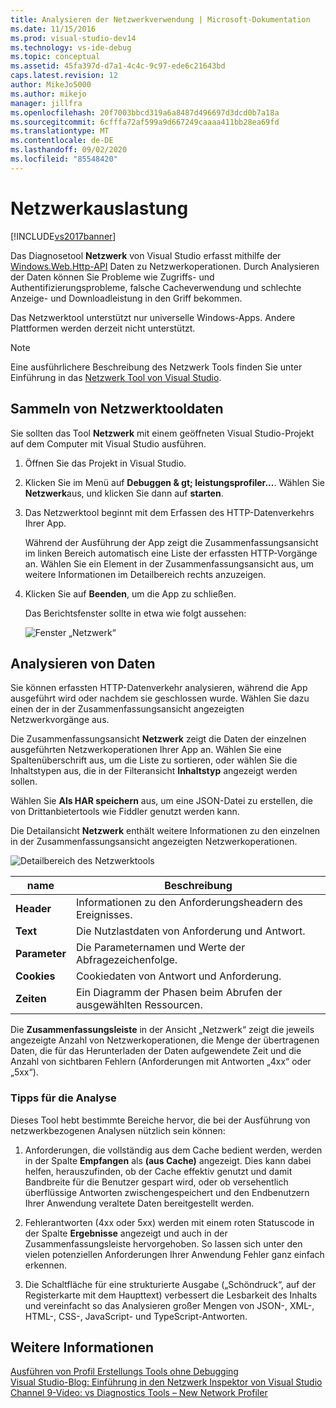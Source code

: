 ```yaml
---
title: Analysieren der Netzwerkverwendung | Microsoft-Dokumentation
ms.date: 11/15/2016
ms.prod: visual-studio-dev14
ms.technology: vs-ide-debug
ms.topic: conceptual
ms.assetid: 45fa397d-d7a1-4c4c-9c97-ede6c21643bd
caps.latest.revision: 12
author: MikeJo5000
ms.author: mikejo
manager: jillfra
ms.openlocfilehash: 20f7003bbcd319a6a8487d496697d3dcd0b7a18a
ms.sourcegitcommit: 6cfffa72af599a9d667249caaaa411bb28ea69fd
ms.translationtype: MT
ms.contentlocale: de-DE
ms.lasthandoff: 09/02/2020
ms.locfileid: "85548420"
---
```

# <a name="network-usage"></a>Netzwerkauslastung
[!INCLUDE[vs2017banner](../includes/vs2017banner.md)]

Das Diagnosetool **Netzwerk** von Visual Studio erfasst mithilfe der [Windows.Web.Http-API](https://msdn.microsoft.com/library/windows/apps/windows.web.http.aspx) Daten zu Netzwerkoperationen. Durch Analysieren der Daten können Sie Probleme wie Zugriffs- und Authentifizierungsprobleme, falsche Cacheverwendung und schlechte Anzeige- und Downloadleistung in den Griff bekommen.  
  
 Das Netzwerktool unterstützt nur universelle Windows-Apps. Andere Plattformen werden derzeit nicht unterstützt.  
  
> [!NOTE]
> Eine ausführlichere Beschreibung des Netzwerk Tools finden Sie unter Einführung in das [Netzwerk Tool von Visual Studio](https://devblogs.microsoft.com/visualstudio/?m=20155).  
  
## <a name="collecting-network-tool-data"></a>Sammeln von Netzwerktooldaten  
 Sie sollten das Tool **Netzwerk** mit einem geöffneten Visual Studio-Projekt auf dem Computer mit Visual Studio ausführen.  
  
1. Öffnen Sie das Projekt in Visual Studio.  
  
2. Klicken Sie im Menü auf **Debuggen & gt; leistungsprofiler...**. Wählen Sie **Netzwerk**aus, und klicken Sie dann auf **starten**.  
  
3. Das Netzwerktool beginnt mit dem Erfassen des HTTP-Datenverkehrs Ihrer App.  
  
    Während der Ausführung der App zeigt die Zusammenfassungsansicht im linken Bereich automatisch eine Liste der erfassten HTTP-Vorgänge an. Wählen Sie ein Element in der Zusammenfassungsansicht aus, um weitere Informationen im Detailbereich rechts anzuzeigen.  
  
4. Klicken Sie auf **Beenden**, um die App zu schließen.  
  
   Das Berichtsfenster sollte in etwa wie folgt aussehen:  
  
   ![Fenster „Netzwerk“](../profiling/media/network-fullwindow.png "NETWORK_FullWindow")  
  
## <a name="analyzing-data"></a>Analysieren von Daten  
 Sie können erfassten HTTP-Datenverkehr analysieren, während die App ausgeführt wird oder nachdem sie geschlossen wurde. Wählen Sie dazu einen der in der Zusammenfassungsansicht angezeigten Netzwerkvorgänge aus.  
  
 Die Zusammenfassungsansicht **Netzwerk** zeigt die Daten der einzelnen ausgeführten Netzwerkoperationen Ihrer App an. Wählen Sie eine Spaltenüberschrift aus, um die Liste zu sortieren, oder wählen Sie die Inhaltstypen aus, die in der Filteransicht **Inhaltstyp** angezeigt werden sollen.  
  
 Wählen Sie **Als HAR speichern** aus, um eine JSON-Datei zu erstellen, die von Drittanbietertools wie Fiddler genutzt werden kann.  
  
 Die Detailansicht **Netzwerk** enthält weitere Informationen zu den einzelnen in der Zusammenfassungsansicht angezeigten Netzwerkoperationen.  
  
 ![Detailbereich des Netzwerktools](../profiling/media/network-detailsviewpane.png "NETWORK_DetailsViewPane")  
  
|name|Beschreibung|  
|-|-|  
|**Header**|Informationen zu den Anforderungsheadern des Ereignisses.|  
|**Text**|Die Nutzlastdaten von Anforderung und Antwort.|  
|**Parameter**|Die Parameternamen und Werte der Abfragezeichenfolge.|  
|**Cookies**|Cookiedaten von Antwort und Anforderung.|  
|**Zeiten**|Ein Diagramm der Phasen beim Abrufen der ausgewählten Ressourcen.|  
  
 Die **Zusammenfassungsleiste** in der Ansicht „Netzwerk“ zeigt die jeweils angezeigte Anzahl von Netzwerkoperationen, die Menge der übertragenen Daten, die für das Herunterladen der Daten aufgewendete Zeit und die Anzahl von sichtbaren Fehlern (Anforderungen mit Antworten „4xx“ oder „5xx“).  
  
### <a name="analysis-tips"></a>Tipps für die Analyse  
 Dieses Tool hebt bestimmte Bereiche hervor, die bei der Ausführung von netzwerkbezogenen Analysen nützlich sein können:  
  
1. Anforderungen, die vollständig aus dem Cache bedient werden, werden in der Spalte **Empfangen** als **(aus Cache)** angezeigt. Dies kann dabei helfen, herauszufinden, ob der Cache effektiv genutzt und damit Bandbreite für die Benutzer gespart wird, oder ob versehentlich überflüssige Antworten zwischengespeichert und den Endbenutzern Ihrer Anwendung veraltete Daten bereitgestellt werden.  
  
2. Fehlerantworten (4xx oder 5xx) werden mit einem roten Statuscode in der Spalte **Ergebnisse** angezeigt und auch in der Zusammenfassungsleiste hervorgehoben. So lassen sich unter den vielen potenziellen Anforderungen Ihrer Anwendung Fehler ganz einfach erkennen.  
  
3. Die Schaltfläche für eine strukturierte Ausgabe („Schöndruck“, auf der Registerkarte mit dem Haupttext) verbessert die Lesbarkeit des Inhalts und vereinfacht so das Analysieren großer Mengen von JSON-, XML-, HTML-, CSS-, JavaScript- und TypeScript-Antworten.  
  
## <a name="see-also"></a>Weitere Informationen  
 [Ausführen von Profil Erstellungs Tools ohne Debugging](https://msdn.microsoft.com/library/e97ce1a4-62d6-4b8e-a2f7-61576437ff01)   
 [Visual Studio-Blog: Einführung in den Netzwerk Inspektor von Visual Studio](https://blogs.msdn.com/b/visualstudio/)   
 [Channel 9-Video: vs Diagnostics Tools – New Network Profiler](https://channel9.msdn.com/Series/ConnectOn-Demand/206)
